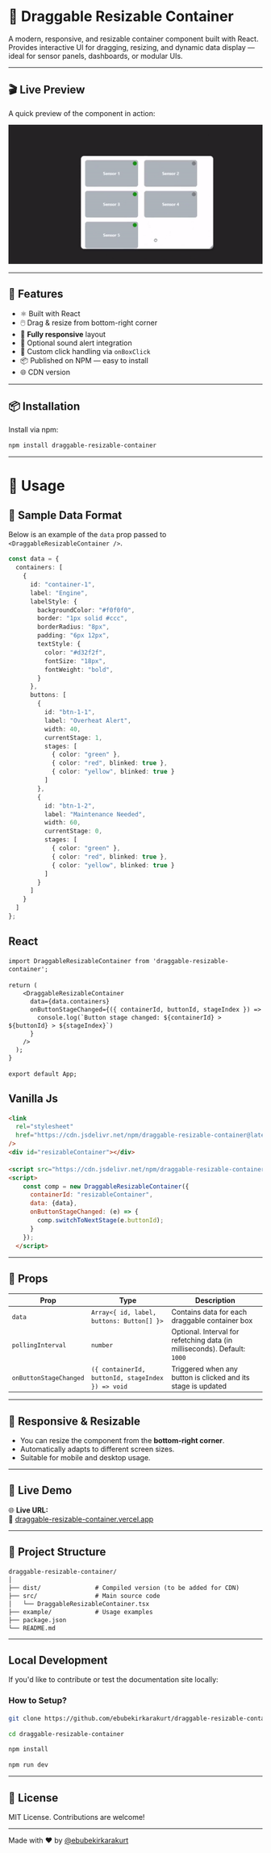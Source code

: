 # 📐 Draggable Resizable Container

A modern, responsive, and resizable container component built with React.  
Provides interactive UI for dragging, resizing, and dynamic data display — ideal for sensor panels, dashboards, or modular UIs.

---

## 🎬 Live Preview

A quick preview of the component in action:

![Draggable Resizable Container Demo](./docs/public/demo.gif)

---

## 🚀 Features

- ⚛️ Built with React
- 🖱️ Drag & resize from bottom-right corner
- 📱 **Fully responsive** layout
- 🔔 Optional sound alert integration
- 🎯 Custom click handling via `onBoxClick`
- 📦 Published on NPM — easy to install
- 🌐 CDN version

---

## 📦 Installation

Install via npm:

```bash
npm install draggable-resizable-container
```

---

# 🔧 Usage

## 🔰 Sample Data Format

Below is an example of the `data` prop passed to `<DraggableResizableContainer />`.

```ts
const data = {
  containers: [
    {
      id: "container-1",
      label: "Engine",
      labelStyle: {
        backgroundColor: "#f0f0f0",  
        border: "1px solid #ccc",     
        borderRadius: "8px",       
        padding: "6px 12px",         
        textStyle: {
          color: "#d32f2f",           
          fontSize: "18px",           
          fontWeight: "bold",        
        }
      },
      buttons: [
        {
          id: "btn-1-1",
          label: "Overheat Alert",
          width: 40,
          currentStage: 1,
          stages: [
            { color: "green" },
            { color: "red", blinked: true },
            { color: "yellow", blinked: true }
          ]
        },
        {
          id: "btn-1-2",
          label: "Maintenance Needed",
          width: 60,
          currentStage: 0,
          stages: [
            { color: "green" },
            { color: "red", blinked: true },
            { color: "yellow", blinked: true }
          ]
        }
      ]
    }
  ]
};
```

## React

```tsx
import DraggableResizableContainer from 'draggable-resizable-container';

return (
    <DraggableResizableContainer
      data={data.containers}
      onButtonStageChanged={({ containerId, buttonId, stageIndex }) =>
        console.log(`Button stage changed: ${containerId} > ${buttonId} > ${stageIndex}`)
      }
    />
  );
}

export default App;
```
## Vanilla Js

```html
<link
  rel="stylesheet"
  href="https://cdn.jsdelivr.net/npm/draggable-resizable-container@latest/dist/draggable-resizable-component.css"
/>
<div id="resizableContainer"></div>

<script src="https://cdn.jsdelivr.net/npm/draggable-resizable-container@latest/dist/draggable-resizable-component.js"></script>
<script>
    const comp = new DraggableResizableContainer({
      containerId: "resizableContainer",
      data: {data},
      onButtonStageChanged: (e) => {
        comp.switchToNextStage(e.buttonId);
      }
    });
  </script>
```

---

## 🧱 Props

| Prop                   | Type                                              | Description                                                              |
| ---------------------- | ------------------------------------------------- | ------------------------------------------------------------------------ |
| `data`                 | `Array<{ id, label, buttons: Button[] }>`         | Contains data for each draggable container box                           |
| `pollingInterval`      | `number`                                          | Optional. Interval for refetching data (in milliseconds). Default: `1000` |                    |
| `onButtonStageChanged` | `({ containerId, buttonId, stageIndex }) => void` | Triggered when any button is clicked and its stage is updated           |

---

## 📐 Responsive & Resizable

- You can resize the component from the **bottom-right corner**.
- Automatically adapts to different screen sizes.
- Suitable for mobile and desktop usage.

---

## 🧪 Live Demo

🌐 **Live URL:**  
🔗 [draggable-resizable-container.vercel.app](https://draggable-resizable-container.vercel.app)


---

## 📁 Project Structure

```
draggable-resizable-container/
│
├── dist/               # Compiled version (to be added for CDN)
├── src/                # Main source code
│   └── DraggableResizableContainer.tsx
├── example/            # Usage examples
├── package.json
└── README.md
```

---

##  Local Development

If you'd like to contribute or test the documentation site locally:

### How to Setup?

```bash
git clone https://github.com/ebubekirkarakurt/draggable-resizable-container.git
```
```bash
cd draggable-resizable-container
```
```bash
npm install
```
```bash
npm run dev
```

---

## 📜 License

MIT License. Contributions are welcome!

---

Made with ❤️ by [@ebubekirkarakurt](https://github.com/ebubekirkarakurt)